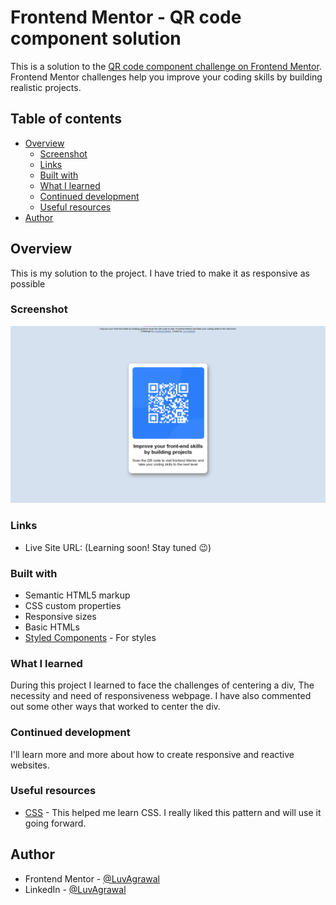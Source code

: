 # Frontend Mentor - QR code component solution

This is a solution to the [QR code component challenge on Frontend Mentor](https://www.frontendmentor.io/challenges/qr-code-component-iux_sIO_H). Frontend Mentor challenges help you improve your coding skills by building realistic projects. 

## Table of contents

- [Overview](#overview)
  - [Screenshot](#screenshot)
  - [Links](#links)
  - [Built with](#built-with)
  - [What I learned](#what-i-learned)
  - [Continued development](#continued-development)
  - [Useful resources](#useful-resources)
- [Author](#author)

## Overview
This is my solution to the project. I have tried to make it as responsive as possible

### Screenshot

![My project](Createddesktop-design.png)

### Links

- Live Site URL: (Learning soon! Stay tuned 😉)

### Built with

- Semantic HTML5 markup
- CSS custom properties
- Responsive sizes
- Basic HTMLs
- [Styled Components](https://styled-components.com/) - For styles

### What I learned

During this project I learned to face the challenges of centering a div, The necessity and need of responsiveness webpage.
I have also commented out some other ways that worked to center the div.


### Continued development

I'll learn more and more about how to create responsive and reactive websites.

### Useful resources

- [CSS](https://www.freecodecamp.org) - This helped me learn CSS. I really liked this pattern and will use it going forward.

## Author

- Frontend Mentor - [@LuvAgrawal](https://www.frontendmentor.io/profile/LuvAgrawal)
- LinkedIn - [@LuvAgrawal](https://www.linkedin.com/in/LuvAgrawal)
